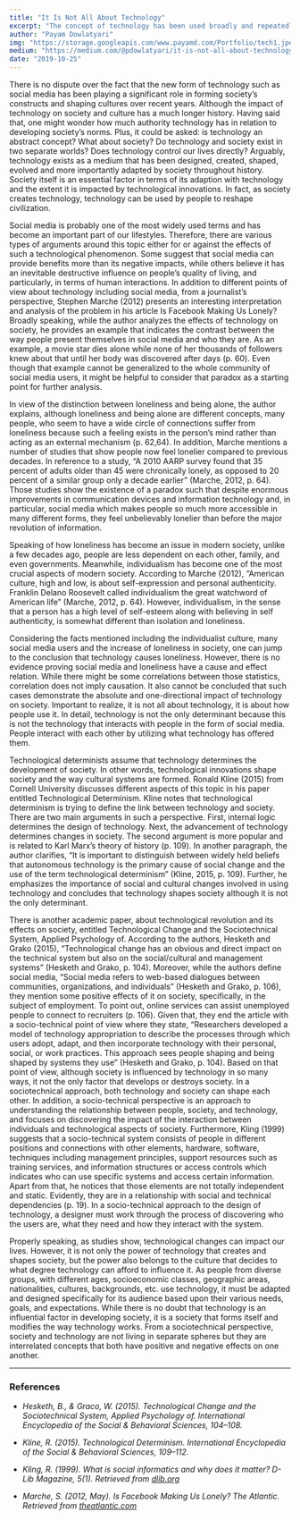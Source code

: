```yaml
---
title: "It Is Not All About Technology"
excerpt: "The concept of technology has been used broadly and repeatedly. Society, on the other hand, has its own meaning especially when is used in relation with effects of technology."
author: "Payam Dowlatyari"
img: "https://storage.googleapis.com/www.payamd.com/Portfolio/tech1.jpeg"
medium: "https://medium.com/@pdowlatyari/it-is-not-all-about-technology-3c24e8cfb8cb"
date: "2019-10-25"
---
```


There is no dispute over the fact that the new form of technology such as social media has been playing a significant role in forming society’s constructs and shaping cultures over recent years. Although the impact of technology on society and culture has a much longer history. Having said that, one might wonder how much authority technology has in relation to developing society’s norms. Plus, it could be asked: is technology an abstract concept? What about society? Do technology and society exist in two separate worlds? Does technology control our lives directly? Arguably, technology exists as a medium that has been designed, created, shaped, evolved and more importantly adapted by society throughout history. Society itself is an essential factor in terms of its adaption with technology and the extent it is impacted by technological innovations. In fact, as society creates technology, technology can be used by people to reshape civilization.

Social media is probably one of the most widely used terms and has become an important part of our lifestyles. Therefore, there are various types of arguments around this topic either for or against the effects of such a technological phenomenon. Some suggest that social media can provide benefits more than its negative impacts, while others believe it has an inevitable destructive influence on people’s quality of living, and particularly, in terms of human interactions. In addition to different points of view about technology including social media, from a journalist’s perspective, Stephen Marche (2012) presents an interesting interpretation and analysis of the problem in his article Is Facebook Making Us Lonely? Broadly speaking, while the author analyzes the effects of technology on society, he provides an example that indicates the contrast between the way people present themselves in social media and who they are. As an example, a movie star dies alone while none of her thousands of followers knew about that until her body was discovered after days (p. 60). Even though that example cannot be generalized to the whole community of social media users, it might be helpful to consider that paradox as a starting point for further analysis.

In view of the distinction between loneliness and being alone, the author explains, although loneliness and being alone are different concepts, many people, who seem to have a wide circle of connections suffer from loneliness because such a feeling exists in the person’s mind rather than acting as an external mechanism (p. 62,64). In addition, Marche mentions a number of studies that show people now feel lonelier compared to previous decades. In reference to a study, “A 2010 AARP survey found that 35 percent of adults older than 45 were chronically lonely, as opposed to 20 percent of a similar group only a decade earlier” (Marche, 2012, p. 64). Those studies show the existence of a paradox such that despite enormous improvements in communication devices and information technology and, in particular, social media which makes people so much more accessible in many different forms, they feel unbelievably lonelier than before the major revolution of information.

Speaking of how loneliness has become an issue in modern society, unlike a few decades ago, people are less dependent on each other, family, and even governments. Meanwhile, individualism has become one of the most crucial aspects of modern society. According to Marche (2012), “American culture, high and low, is about self-expression and personal authenticity. Franklin Delano Roosevelt called individualism the great watchword of American life” (Marche, 2012, p. 64). However, individualism, in the sense that a person has a high level of self-esteem along with believing in self authenticity, is somewhat different than isolation and loneliness.

Considering the facts mentioned including the individualist culture, many social media users and the increase of loneliness in society, one can jump to the conclusion that technology causes loneliness. However, there is no evidence proving social media and loneliness have a cause and effect relation. While there might be some correlations between those statistics, correlation does not imply causation. It also cannot be concluded that such cases demonstrate the absolute and one-directional impact of technology on society. Important to realize, it is not all about technology, it is about how people use it. In detail, technology is not the only determinant because this is not the technology that interacts with people in the form of social media. People interact with each other by utilizing what technology has offered them.

Technological determinists assume that technology determines the development of society. In other words, technological innovations shape society and the way cultural systems are formed. Ronald Kline (2015) from Cornell University discusses different aspects of this topic in his paper entitled Technological Determinism. Kline notes that technological determinism is trying to define the link between technology and society. There are two main arguments in such a perspective. First, internal logic determines the design of technology. Next, the advancement of technology determines changes in society. The second argument is more popular and is related to Karl Marx’s theory of history (p. 109). In another paragraph, the author clarifies, “It is important to distinguish between widely held beliefs that autonomous technology is the primary cause of social change and the use of the term technological determinism” (Kline, 2015, p. 109). Further, he emphasizes the importance of social and cultural changes involved in using technology and concludes that technology shapes society although it is not the only determinant.

There is another academic paper, about technological revolution and its effects on society, entitled Technological Change and the Sociotechnical System, Applied Psychology of. According to the authors, Hesketh and Grako (2015), “Technological change has an obvious and direct impact on the technical system but also on the social/cultural and management systems” (Hesketh and Grako, p. 104). Moreover, while the authors define social media, “Social media refers to web-based dialogues between communities, organizations, and individuals” (Hesketh and Grako, p. 106), they mention some positive effects of it on society, specifically, in the subject of employment. To point out, online services can assist unemployed people to connect to recruiters (p. 106). Given that, they end the article with a socio-technical point of view where they state, “Researchers developed a model of technology appropriation to describe the processes through which users adopt, adapt, and then incorporate technology with their personal, social, or work practices. This approach sees people shaping and being shaped by systems they use” (Hesketh and Grako, p. 104). Based on that point of view, although society is influenced by technology in so many ways, it not the only factor that develops or destroys society. In a sociotechnical approach, both technology and society can shape each other. In addition, a socio-technical perspective is an approach to understanding the relationship between people, society, and technology, and focuses on discovering the impact of the interaction between individuals and technological aspects of society. Furthermore, Kling (1999) suggests that a socio-technical system consists of people in different positions and connections with other elements, hardware, software, techniques including management principles, support resources such as training services, and information structures or access controls which indicates who can use specific systems and access certain information. Apart from that, he notices that those elements are not totally independent and static. Evidently, they are in a relationship with social and technical dependencies (p. 19). In a socio-technical approach to the design of technology, a designer must work through the process of discovering who the users are, what they need and how they interact with the system.

Properly speaking, as studies show, technological changes can impact our lives. However, it is not only the power of technology that creates and shapes society, but the power also belongs to the culture that decides to what degree technology can afford to influence it. As people from diverse groups, with different ages, socioeconomic classes, geographic areas, nationalities, cultures, backgrounds, etc. use technology, it must be adapted and designed specifically for its audience based upon their various needs, goals, and expectations. While there is no doubt that technology is an influential factor in developing society, it is a society that forms itself and modifies the way technology works. From a sociotechnical perspective, society and technology are not living in separate spheres but they are interrelated concepts that both have positive and negative effects on one another.

---

### References

- _Hesketh, B., & Graco, W. (2015). Technological Change and the Sociotechnical System, Applied Psychology of. International Encyclopedia of the Social & Behavioral Sciences, 104–108._

- _Kline, R. (2015). Technological Determinism. International Encyclopedia of the Social & Behavioral Sciences, 109–112._

- _Kling, R. (1999). What is social informatics and why does it matter? D-Lib Magazine, 5(1). Retrieved from [dlib.org](http://www.dlib.org/dlib/january99/kling/01kling.html)_

- _Marche, S. (2012, May). Is Facebook Making Us Lonely? The Atlantic. Retrieved from [theatlantic.com](https://www.theatlantic.com/magazine/archive/2012/05/is-facebook-makinguslonely/308930/)_
